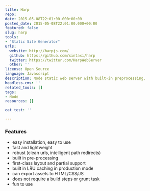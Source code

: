 ```yaml
---
title: Harp
repo: 
date: 2015-05-08T22:01:00.000+00:00
posted_date: 2015-05-08T22:01:00.000+00:00
featured: false
slug: harp
tools:
- "Static Site Generator"
urls:
  website: http://harpjs.com/
  github: https://github.com/sintaxi/harp
  twitter: https://twitter.com/HarpWebServer
  other: ''
license: Open Source
language: Javascript
description: Node static web server with built-in preprocessing.
headless-cms: ''
related_tools: []
tags: 
- Node
resources: []

cat_test: ''

---
```

### Features

* easy installation, easy to use
* fast and lightweight
* robust (clean urls, intelligent path redirects)
* built in pre-processing
* first-class layout and partial support
* built in LRU caching in production mode
* can export assets to HTML/CSS/JS
* does not require a build steps or grunt task
* fun to use